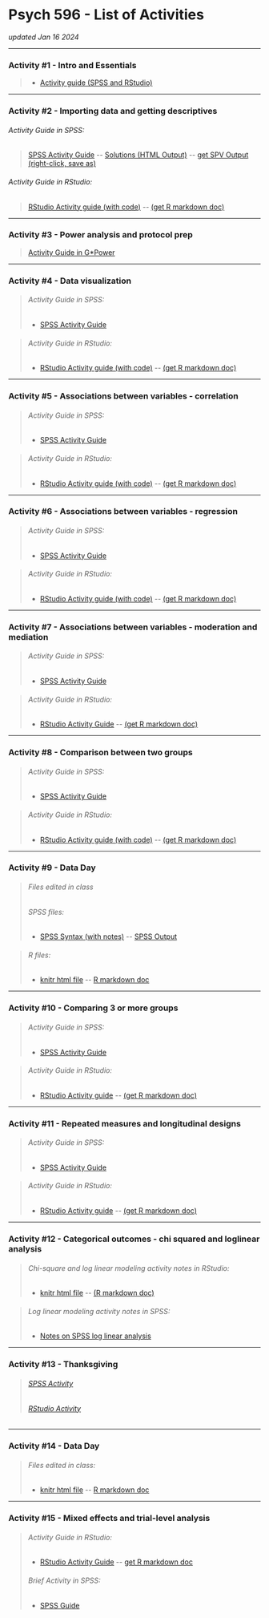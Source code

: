# Psych 596 - List of Activities
*updated Jan 16 2024*

----------------------------------------------------------------

### Activity #1 - Intro and Essentials  
> - [Activity guide (SPSS and RStudio)](intro-essentials/r_docs/intro-essentials-instructions-spss-rstudio.html)  

----------------------------------------------------------------

### Activity #2 - Importing data and getting descriptives  

###### Activity Guide in SPSS:
> [SPSS Activity Guide](import-examine/spss/import-examine-instructions-spss.html) -- [Solutions (HTML Output)](import-examine/spss/import-examine-output-spss.htm) -- [get SPV Output (right-click, save as)](import-examine/spss/import-examine-output-spss.spv)

###### 	Activity Guide in RStudio:
> [RStudio Activity guide (with code)](import-examine/r_docs/import-examine-instructions-w-code.html) -- [(get R markdown doc)](import-examine/r_docs/import-examine-instructions-w-code.Rmd)  

----------------------------------------------------------------

### Activity #3 - Power analysis and protocol prep  
> [Activity Guide in G*Power](https://jamilfelipe.github.io/psych596/activities/power-analysis/power-analysis-instructions.html)
    
----------------------------------------------------------------

### Activity #4 - Data visualization 

> ###### Activity Guide in SPSS:
> - [SPSS Activity Guide](data-visual/spss/data-visual-instructions-spss.html)  

<!-- -->
> ###### 	Activity Guide in RStudio:
> - [RStudio Activity guide (with code)](data-visual/r_docs/data-visual-instructions-r.html) -- [(get R markdown doc)](data-visual/r_docs/data-visual-instructions-r.Rmd)  

----------------------------------------------------------------

### Activity #5 - Associations between variables - correlation

> ###### Activity Guide in SPSS:
> - [SPSS Activity Guide](contin-correl/spss/contin-correl-instructions-spss.html)

<!-- -->
> ###### 	Activity Guide in RStudio:
> - [RStudio Activity guide (with code)](contin-correl/r_docs/contin-correl-instructions-r.html) -- [(get R markdown doc)](contin-correl/r_docs/contin-correl-instructions-r.Rmd)  

----------------------------------------------------------------

### Activity #6 - Associations between variables - regression

> ###### Activity Guide in SPSS:
> - [SPSS Activity Guide](multi-regression/spss/multi-regression-instructions-spss.html)  

<!-- -->
> ###### 	Activity Guide in RStudio:
> - [RStudio Activity guide (with code)](multi-regression/r_docs/multi-regression-instructions-r.html) -- [(get R markdown doc)](multi-regression/r_docs/multi-regression-instructions-r.Rmd)  

----------------------------------------------------------------

### Activity #7 - Associations between variables - moderation and mediation

> ###### Activity Guide in SPSS:
> - [SPSS Activity Guide](moderation-mediation/spss/moderation-mediation-instructions-spss.html)   

<!-- -->
> ###### 	Activity Guide in RStudio:
> - [RStudio Activity Guide](moderation-mediation/r_docs/moderation-mediation-instructions-r.html)  -- [(get R markdown doc)](moderation-mediation/r_docs/moderation-mediation-instructions-r.Rmd)


----------------------------------------------------------------

### Activity #8 - Comparison between two groups 

> ###### Activity Guide in SPSS:
> - [SPSS Activity Guide](two-group/spss/two-group-instructions-spss.html) 

<!-- -->
> ###### 	Activity Guide in RStudio:
> - [RStudio Activity guide (with code)](two-group/r_docs/two-group-instructions-r.html) -- [(get R markdown doc)](two-group/r_docs/two-group-instructions-r.Rmd)  


----------------------------------------------------------------

### Activity #9 - Data Day

> ###### Files edited in class  
> ###### SPSS files:  
> - [SPSS Syntax (with notes)](data-day/spss/2022/DataDay1-syntax.sps)  -- [SPSS Output](data-day/spss/2022/DataDay1-output.spv)  

<!-- -->
> ###### R files:  
> - [knitr html file](data-day/r_docs/2022-data-day1-analyses.html) -- [R markdown doc](data-day/r_docs/2022-data-day1-analyses.Rmd)

----------------------------------------------------------------

### Activity #10 - Comparing 3 or more groups

> ###### Activity Guide in SPSS:
> - [SPSS Activity Guide](many-group/spss/many-group-instructions-spss.html)

<!-- -->
> ###### 	Activity Guide in RStudio:
> - [RStudio Activity guide](many-group/r_docs/many-group-instructions-r.html) -- [(get R markdown doc)](many-group/r_docs/many-group-instructions-r.Rmd)  

----------------------------------------------------------------

### Activity #11 - Repeated measures and longitudinal designs  

> ###### Activity Guide in SPSS:
> - [SPSS Activity Guide](rep-meas/spss/rep-meas-instructions-spss.html)  

<!-- -->
> ###### 	Activity Guide in RStudio:
> - [RStudio Activity guide](rep-meas/r_docs/rep-meas-instructions-r.html) -- [(get R markdown doc)](rep-meas/r_docs/rep-meas-instructions-r.Rmd)  

----------------------------------------------------------------

### Activity #12 - Categorical outcomes - chi squared and loglinear analysis  

> ###### 	Chi-square and log linear modeling activity notes in RStudio:
> - [knitr html file](chisq-loglin/r_docs/chisq-inclass2022.html) -- [(R markdown doc)](chisq-loglin/r_docs/chisq-inclass2022.Rmd) 

<!-- -->
> ###### 	Log linear modeling activity notes in SPSS:
> - [Notes on SPSS log linear analysis](chisq-loglin/spss/loglin-inclass2022-spss.html)   

----------------------------------------------------------------

### Activity #13 - Thanksgiving  

> ###### [SPSS Activity](https://phdcomics.com/comics.php?f=1816)  
> ###### [RStudio Activity](https://xkcd.com/552/)  


----------------------------------------------------------------

### Activity #14 - Data Day

> ###### Files edited in class:
> - [knitr html file](data-day/r_docs/data-day2-class-activity.html) -- [R markdown doc](data-day/r_docs/data-day2-class-activity.Rmd)



----------------------------------------------------------------

### Activity #15 - Mixed effects and trial-level analysis  


> ###### 	Activity Guide in RStudio:
> - [RStudio Activity Guide](mixed-fx/r_docs/mixed-fx-instructions-r.html) -- [get R markdown doc](mixed-fx/r_docs/mixed-fx-instructions-r.Rmd)
> 
> <!-- -->
> ###### 	Brief Activity in SPSS:
> - [SPSS Guide](mixed-fx/spss/mixed-fx-instructions-spss.html)




